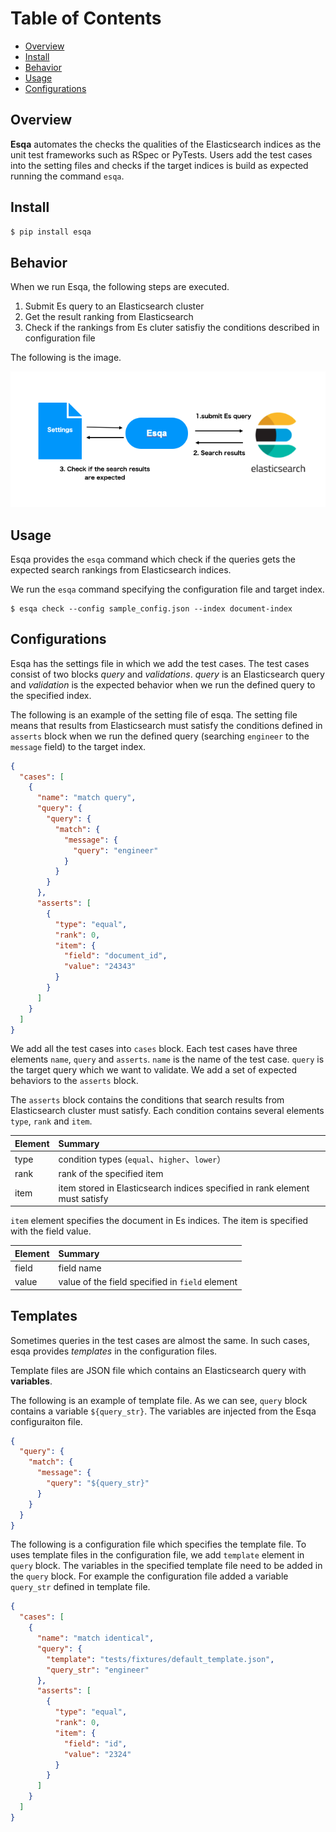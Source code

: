 # Table of Contents

* [Overview](#Overview)
* [Install](#Install)
* [Behavior](#Behavior)
* [Usage](#Usage)
* [Configurations](#Configurations)

## Overview

**Esqa** automates the checks the qualities of the Elasticsearch indices
as the unit test frameworks such as RSpec or PyTests. Users add the test cases
into the setting files and checks if the target indices is build as expected running the command `esqa`. 

## Install

```bash
$ pip install esqa
```

## Behavior

When we run Esqa, the following steps are executed. 

1. Submit Es query to an Elasticsearch cluster 
2. Get the result ranking from Elasticsearch
3. Check if the rankings from Es cluter satisfiy the conditions described in configuration file

The following is the image.

![Esqa overiew](doc/esqa-behavior.png "overivew")

## Usage

Esqa provides the `esqa` command which check if the queries gets the expected search rankings from Elasticsearch indices.

We run the `esqa` command specifying the configuration file and target index.

```shell
$ esqa check --config sample_config.json --index document-index
```

## Configurations

Esqa has the settings file in which we add the test cases. 
The test cases consist of two blocks *query* and *validations*.
*query* is an Elasticsearch query and *validation* is the expected behavior
when we run the defined query to the specified index.

The following is an example of the setting file of esqa.
The setting file means that results from Elasticsearch must satisfy the conditions defined in
`asserts` block when we run the defined query (searching `engineer` to the `message` field) to the target index.

```json
{
  "cases": [
    {
      "name": "match query",
      "query": {
        "query": {
          "match": {
            "message": {
              "query": "engineer"
            }
          }
        }
      },
      "asserts": [
        {
          "type": "equal",
          "rank": 0,
          "item": {
            "field": "document_id",
            "value": "24343"
          }
        }
      ]
    }
  ]
}
```

We add all the test cases into `cases` block.
Each test cases have three elements `name`, `query` and `asserts`.
`name` is the name of the test case. `query` is the target query which we want to validate.
We add a set of expected behaviors to the `asserts` block.  

The `asserts` block contains the conditions that search results from
Elasticsearch cluster must satisfy. Each condition
contains several elements `type`, `rank` and `item`. 

| Element | Summary |
| :--- | :--- |
| type | condition types (`equal`、`higher`、`lower`） |
| rank | rank of the specified item |
| item | item stored in Elasticsearch indices specified in rank element must satisfy |

`item` element specifies the document in Es indices. The item is specified with the field value.

| Element | Summary |
| :--- | :--- |
| field | field name |
| value | value of the field specified in `field` element |

## Templates

Sometimes queries in the test cases are almost the same.
In such cases, esqa provides *templates* in the configuration files.

Template files are JSON file which contains an Elasticsearch query
with **variables**.

The following is an example of template file. As we can see, `query`
block contains a variable `${query_str}`. The variables are injected
from the Esqa configuraiton file.

```json
{
  "query": {
    "match": {
      "message": {
        "query": "${query_str}"
      }
    }
  }
}
```

The following is a configuration file which specifies the template file.
To uses template files in the configuration file, we add `template` element in `query` block.
The variables in the specified template file need to be added in the `query` block.
For example the configuration file added a variable `query_str` defined in template file.

```json
{
  "cases": [
    {
      "name": "match identical",
      "query": {
        "template": "tests/fixtures/default_template.json",
        "query_str": "engineer"
      },
      "asserts": [
        {
          "type": "equal",
          "rank": 0,
          "item": {
            "field": "id",
            "value": "2324"
          }
        }
      ]
    }
  ]
}
```